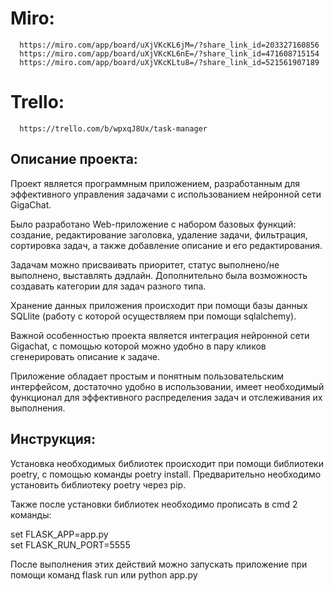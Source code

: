 # Miro: 
      https://miro.com/app/board/uXjVKcKL6jM=/?share_link_id=203327160856
      https://miro.com/app/board/uXjVKcKL6nE=/?share_link_id=471608715154
      https://miro.com/app/board/uXjVKcKLtu8=/?share_link_id=521561907189
# Trello: 
      https://trello.com/b/wpxqJ8Ux/task-manager
## Описание проекта:
Проект является программным приложением, разработанным для эффективного управления задачами с использованием нейронной сети GigaChat.

Было разработано Web-приложение с набором базовых функций: создание, редактирование заголовка, удаление задачи, фильтрация, сортировка задач, а также добавление описание и его редактирования.

Задачам можно присваивать приоритет, статус выполнено/не выполнено, выставлять дэдлайн. Дополнительно была возможность создавать категории для задач разного типа.  

Хранение данных приложения происходит при помощи базы данных SQLlite (работу с которой осуществляем при помощи sqlalchemy). 

Важной особенностью проекта является интеграция нейронной сети Gigachat, с помощью которой можно удобно в пару кликов сгенерировать описание к задаче.

Приложение обладает простым и понятным пользовательским интерфейсом, достаточно удобно в использовании, имеет необходимый функционал для эффективного распределения задач и отслеживания их выполнения.

## Инструкция:
Установка необходимых библиотек происходит при помощи библиотеки poetry, с помощью команды poetry install. Предварительно необходимо установить библиотеку poetry через pip.

Также после установки библиотек необходимо прописать в cmd 2 команды:

set FLASK_APP=app.py\
set FLASK_RUN_PORT=5555

После выполнения этих действий можно запускать приложение при помощи команд flask run или python app.py 
